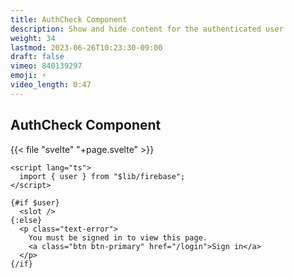 ```yaml
---
title: AuthCheck Component
description: Show and hide content for the authenticated user
weight: 34
lastmod: 2023-06-26T10:23:30-09:00
draft: false
vimeo: 840139297
emoji: ⚡
video_length: 0:47
---
```


## AuthCheck Component

{{< file "svelte" "+page.svelte" >}}

```svelte
<script lang="ts">
  import { user } from "$lib/firebase";
</script>

{#if $user}
  <slot />
{:else}
  <p class="text-error">
    You must be signed in to view this page.
    <a class="btn btn-primary" href="/login">Sign in</a>
  </p>
{/if}
```

